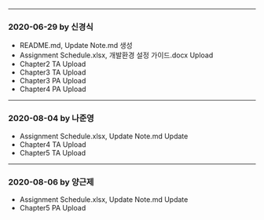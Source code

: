 ﻿***
### 2020-06-29 by 신경식
- README.md, Update Note.md 생성
- Assignment Schedule.xlsx, 개발환경 설정 가이드.docx Upload
- Chapter2 TA Upload
- Chapter3 TA Upload
- Chapter3 PA Upload
- Chapter4 PA Upload

---

### 2020-08-04 by 나준영
- Assignment Schedule.xlsx, Update Note.md Update
- Chapter4 TA Upload
- Chapter5 TA Upload

***

### 2020-08-06 by 양근제

- Assignment Schedule.xlsx, Update Note.md Update
- Chapter5 PA Upload